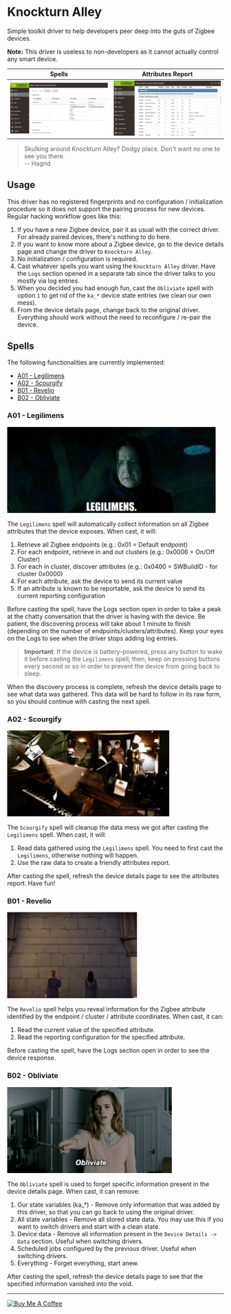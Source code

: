# Knockturn Alley

Simple toolkit driver to help developers peer deep into the guts of Zigbee devices.

**Note:** This driver is useless to non-developers as it cannot actually control any smart device.

| Spells | Attributes Report |
|--------|-------------------|
| ![Spells](img/Screenshot_1.png) | ![Attributes Report](img/Screenshot_2.png) |

> Skulking around Knockturn Alley? Dodgy place. Don't want no one to see you there. \
> -- Hagrid

## Usage
This driver has no registered fingerprints and no configuration / initialization procedure so it does not support the pairing process for new devices. Regular hacking workflow goes like this:

1. If you have a new Zigbee device, pair it as usual with the correct driver. For already paired devices, there's nothing to do here.
2. If you want to know more about a Zigbee device, go to the device details page and change the driver to `Knockturn Alley`.
3. No initialization / configuration is required.
4. Cast whatever spells you want using the `Knockturn Alley` driver. Have the `Logs` section opened in a separate tab since the driver talks to you mostly via log entries.
5. When you decided you had enough fun, cast the `Obliviate` spell with option `1` to get rid of the `ka_*` device state entries (we clean our own mess).
6. From the device details page, change back to the original driver. Everything should work without the need to reconfigure / re-pair the device.


## Spells
The following functionalities are currently implemented:
- [A01 - Legilimens](#a01---legilimens)
- [A02 - Scourgify](#a02---scourgify)
- [B01 - Revelio](#b01---revelio)
- [B02 - Obliviate](#b02---obliviate)

### A01 - Legilimens
<img src="img/Legilimens.gif" height="200px"/>

The `Legilimens` spell will automatically collect information on all Zigbee attributes that the device exposes. When cast, it will:
1. Retrieve all Zigbee endpoints (e.g.: 0x01 = Default endpoint)
2. For each endpoint, retrieve in and out clusters (e.g.: 0x0006 = On/Off Cluster)
3. For each in cluster, discover attributes (e.g.: 0x0400 = SWBuildID - for cluster 0x0000)
4. For each attribute, ask the device to send its current value
5. If an attribute is known to be reportable, ask the device to send its current reporting configuration

Before casting the spell, have the Logs section open in order to take a peak at the chatty conversation that the driver is having with the device. Be patient, the discovering process will take about 1 minute to finish (depending on the number of endpoints/clusters/attributes). Keep your eyes on the Logs to see when the driver stops adding log entries.

> **Important**: If the device is battery-powered, press any button to wake it before casting the `Legilimens` spell; then, keep on pressing buttons every second or so in order to prevent the device from going back to sleep.

When the discovery process is complete, refresh the device details page to see what data was gathered. This data will be hard to follow in its raw form, so you should continue with casting the next spell.

### A02 - Scourgify
<img src="img/Scourgify.webp" height="200px"/>


The `Scourgify` spell will cleanup the data mess we got after casting the `Legilimens` spell. When cast, it will:
1. Read data gathered using the `Legilimens` spell. You need to first cast the `Legilimens`, otherwise nothing will happen.
2. Use the raw data to create a friendly attributes report.

After casting the spell, refresh the device details page to see the attributes report. Have fun!

### B01 - Revelio
<img src="img/Revelio.webp" height="200px"/>

The `Revelio` spell helps you reveal information for the Zigbee attribute identified by the endpoint / cluster / attribute coordinates. When cast, it can:
1. Read the current value of the specified attribute.
2. Read the reporting configuration for the specified attribute.

Before casting the spell, have the Logs section open in order to see the device response.

### B02 - Obliviate
<img src="img/Obliviate.gif" height="200px"/>

The `Obliviate` spell is used to forget specific information present in the device details page. When cast, it can remove:
1. Our state variables (ka_*) - Remove only information that was added by this driver, so that you can go back to using the original driver.
2. All state variables - Remove all stored state data. You may use this if you want to switch drivers and start with a clean state.
3. Device data - Remove all information present in the `Device Details -> Data` section. Useful when switching drivers.
4. Scheduled jobs configured by the previous driver. Useful when switching drivers.
5. Everything - Forget everything, start anew.

After casting the spell, refresh the device details page to see that the specified information vanished into the void.

---
[<img src="https://cdn.buymeacoffee.com/buttons/v2/default-yellow.png" alt="Buy Me A Coffee" style="height: 40px !important;width: 162px !important">](https://www.buymeacoffee.com/dandanache)
